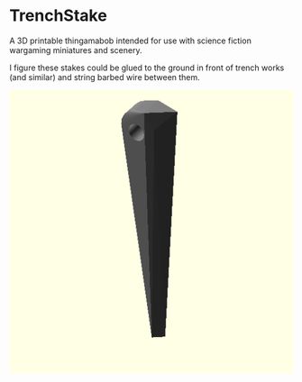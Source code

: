 # TrenchStake

A 3D printable thingamabob intended for use with science fiction wargaming miniatures and scenery.

I figure these stakes could be glued to the ground in front of trench works (and similar) and string barbed wire between them.

![TrenchStake.png](TrenchStake.png)
